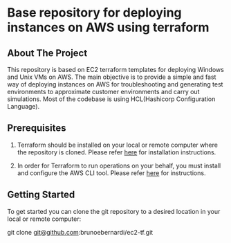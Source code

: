 # Base repository for deploying instances on AWS using terraform 



## About The Project 

This repository is based on EC2 terraform templates for deploying Windows and Unix VMs on AWS. The main objective is to provide a simple and fast way of deploying instances on AWS for troubleshooting and generating test environments to approximate customer environments and carry out simulations. Most of the codebase is using HCL(Hashicorp Configuration Language).



## Prerequisites
   
1. Terraform should be installed on your local or remote computer where the repository is cloned. Please refer [here](https://developer.hashicorp.com/terraform/tutorials/aws-get-started/install-cli) for installation instructions.


2. In order for Terraform to run operations on your behalf, you must install and configure the AWS CLI tool. Please refer [here](https://docs.aws.amazon.com/cli/latest/userguide/getting-started-install.html#getting-started-install-instructions) for instructions.



## Getting Started

To get started you can clone the git repository to a desired location in your local or remote computer:

git clone git@github.com:brunoebernardi/ec2-tf.git
